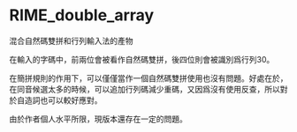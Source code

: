 # RIME_double_array
混合自然碼雙拼和行列輸入法的產物

在輸入的字碼中，前兩位會被看作自然碼雙拼，後四位則會被識別爲行列30。

在簡拼規則的作用下，可以僅僅當作一個自然碼雙拼使用也沒有問題。好處在於，在同音候選太多的時候，可以追加行列碼減少重碼，又因爲沒有使用反查，所以對於自造詞也可以較好應對。

由於作者個人水平所限，現版本還存在一定的問題。
